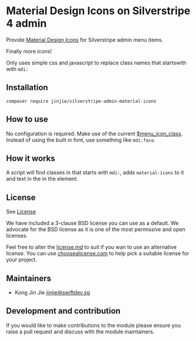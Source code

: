 # Material Design Icons on Silverstripe 4 admin

Provide [Material Design Icons](https://github.com/google/material-design-icons) for Silverstripe admin menu items.

Finally more icons!

Only uses simple css and javascript to replace class names that startswith with `mdi:`

## Installation

```
composer require jinjie/silverstripe-admin-material-icons
```

## How to use

No configuration is required. Make use of the current [$menu_icon_class](https://docs.silverstripe.org/en/4/developer_guides/customising_the_admin_interface/modeladmin/#custom-modeladmin-css-menu-icons-using-built-in-icon-font).
Instead of using the built in font, use something like `mdi:face`.

## How it works

A script will find classes in that starts with `mdi:`, adds `material-icons` to it and text in the in the element.

## License
See [License](license.md)

We have included a 3-clause BSD license you can use as a default. We advocate for the BSD license as 
it is one of the most permissive and open licenses.

Feel free to alter the [license.md](license.md) to suit if you wan to use an alternative license.
You can use [choosealicense.com](http://choosealicense.com) to help pick a suitable license for your project.

## Maintainers
 * Kong Jin Jie <jinjie@swiftdev.sg>
  
## Development and contribution
If you would like to make contributions to the module please ensure you raise a pull request and discuss with the module maintainers.
